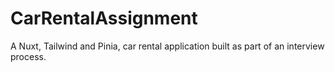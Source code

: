 # CarRentalAssignment
A Nuxt, Tailwind and Pinia, car rental application built as part of an interview process. 

